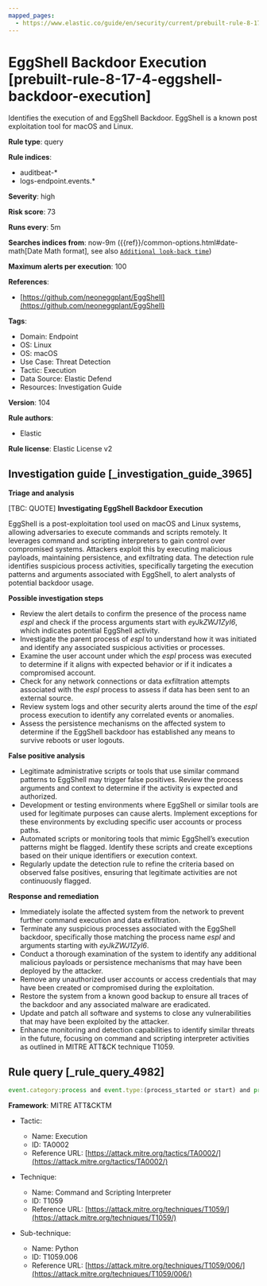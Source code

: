 ```yaml
---
mapped_pages:
  - https://www.elastic.co/guide/en/security/current/prebuilt-rule-8-17-4-eggshell-backdoor-execution.html
---
```


# EggShell Backdoor Execution [prebuilt-rule-8-17-4-eggshell-backdoor-execution]

Identifies the execution of and EggShell Backdoor. EggShell is a known post exploitation tool for macOS and Linux.

**Rule type**: query

**Rule indices**:

* auditbeat-*
* logs-endpoint.events.*

**Severity**: high

**Risk score**: 73

**Runs every**: 5m

**Searches indices from**: now-9m ({{ref}}/common-options.html#date-math[Date Math format], see also [`Additional look-back time`](docs-content://solutions/security/detect-and-alert/create-detection-rule.md#rule-schedule))

**Maximum alerts per execution**: 100

**References**:

* [https://github.com/neoneggplant/EggShell](https://github.com/neoneggplant/EggShell)

**Tags**:

* Domain: Endpoint
* OS: Linux
* OS: macOS
* Use Case: Threat Detection
* Tactic: Execution
* Data Source: Elastic Defend
* Resources: Investigation Guide

**Version**: 104

**Rule authors**:

* Elastic

**Rule license**: Elastic License v2

## Investigation guide [_investigation_guide_3965]

**Triage and analysis**

[TBC: QUOTE]
**Investigating EggShell Backdoor Execution**

EggShell is a post-exploitation tool used on macOS and Linux systems, allowing adversaries to execute commands and scripts remotely. It leverages command and scripting interpreters to gain control over compromised systems. Attackers exploit this by executing malicious payloads, maintaining persistence, and exfiltrating data. The detection rule identifies suspicious process activities, specifically targeting the execution patterns and arguments associated with EggShell, to alert analysts of potential backdoor usage.

**Possible investigation steps**

* Review the alert details to confirm the presence of the process name *espl* and check if the process arguments start with *eyJkZWJ1ZyI6*, which indicates potential EggShell activity.
* Investigate the parent process of *espl* to understand how it was initiated and identify any associated suspicious activities or processes.
* Examine the user account under which the *espl* process was executed to determine if it aligns with expected behavior or if it indicates a compromised account.
* Check for any network connections or data exfiltration attempts associated with the *espl* process to assess if data has been sent to an external source.
* Review system logs and other security alerts around the time of the *espl* process execution to identify any correlated events or anomalies.
* Assess the persistence mechanisms on the affected system to determine if the EggShell backdoor has established any means to survive reboots or user logouts.

**False positive analysis**

* Legitimate administrative scripts or tools that use similar command patterns to EggShell may trigger false positives. Review the process arguments and context to determine if the activity is expected and authorized.
* Development or testing environments where EggShell or similar tools are used for legitimate purposes can cause alerts. Implement exceptions for these environments by excluding specific user accounts or process paths.
* Automated scripts or monitoring tools that mimic EggShell’s execution patterns might be flagged. Identify these scripts and create exceptions based on their unique identifiers or execution context.
* Regularly update the detection rule to refine the criteria based on observed false positives, ensuring that legitimate activities are not continuously flagged.

**Response and remediation**

* Immediately isolate the affected system from the network to prevent further command execution and data exfiltration.
* Terminate any suspicious processes associated with the EggShell backdoor, specifically those matching the process name *espl* and arguments starting with *eyJkZWJ1ZyI6*.
* Conduct a thorough examination of the system to identify any additional malicious payloads or persistence mechanisms that may have been deployed by the attacker.
* Remove any unauthorized user accounts or access credentials that may have been created or compromised during the exploitation.
* Restore the system from a known good backup to ensure all traces of the backdoor and any associated malware are eradicated.
* Update and patch all software and systems to close any vulnerabilities that may have been exploited by the attacker.
* Enhance monitoring and detection capabilities to identify similar threats in the future, focusing on command and scripting interpreter activities as outlined in MITRE ATT&CK technique T1059.


## Rule query [_rule_query_4982]

```js
event.category:process and event.type:(process_started or start) and process.name:espl and process.args:eyJkZWJ1ZyI6*
```

**Framework**: MITRE ATT&CKTM

* Tactic:

    * Name: Execution
    * ID: TA0002
    * Reference URL: [https://attack.mitre.org/tactics/TA0002/](https://attack.mitre.org/tactics/TA0002/)

* Technique:

    * Name: Command and Scripting Interpreter
    * ID: T1059
    * Reference URL: [https://attack.mitre.org/techniques/T1059/](https://attack.mitre.org/techniques/T1059/)

* Sub-technique:

    * Name: Python
    * ID: T1059.006
    * Reference URL: [https://attack.mitre.org/techniques/T1059/006/](https://attack.mitre.org/techniques/T1059/006/)



